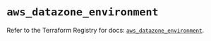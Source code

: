 # `aws_datazone_environment`

Refer to the Terraform Registry for docs: [`aws_datazone_environment`](https://registry.terraform.io/providers/hashicorp/aws/6.11.0/docs/resources/datazone_environment).
